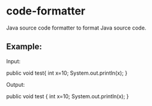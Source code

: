 code-formatter
==============

Java source code formatter to format Java source code.

Example:
--------

Input: 

public void test{ int x=10; System.out.println(x); }

Output:

public void test {
   int x=10;
   System.out.println(x);
}
